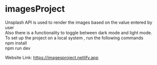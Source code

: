 # imagesProject
Unsplash API is used to render the images based on the value entered by user <br/>
Also there is a functionality to toggle between dark mode and light mode.<br/>
To set up the project on a local system , run the following commands <br/>
npm install </br>
npm run dev <br/>

Website Link: https://imagesproject.netlify.app
